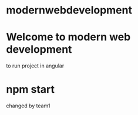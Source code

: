 # modernwebdevelopment


# Welcome to modern web development

to run project in angular 
# npm start

changed by team1
